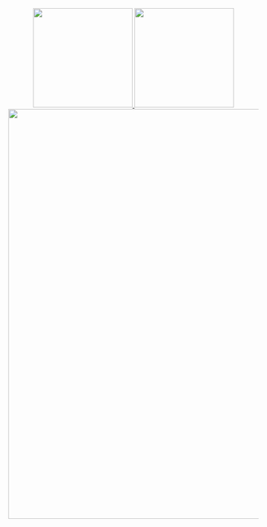 <div align="center">
  <a href="https://github.com/canonnizq/">
    <img height=200 src="https://github-readme-stats.vercel.app/api?username=canonnizq&theme=onedark&rank_icon=percentile" />
    <img height=200 src="https://github-readme-stats.vercel.app/api/top-langs?username=canonnizq&theme=onedark&layout=compact" />
    <br>
    <img width=825 src="https://github-profile-trophy.vercel.app/?username=canonnizq&theme=onedark&row=1" />
  </a>
</div>
